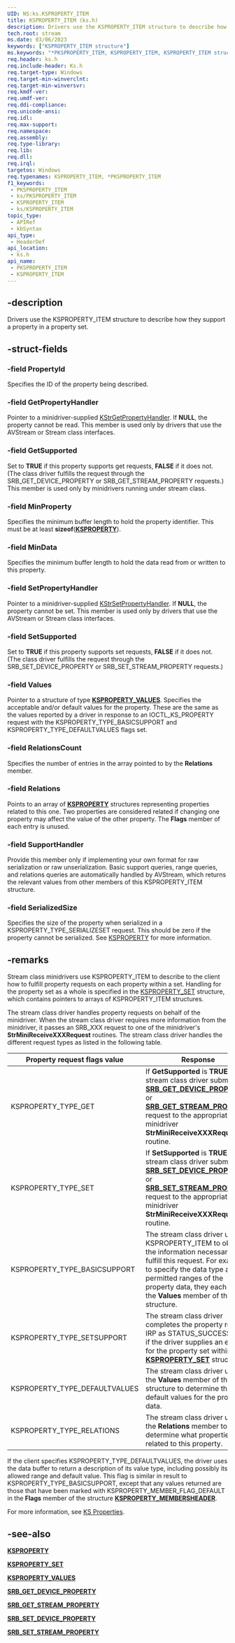 ```yaml
---
UID: NS:ks.KSPROPERTY_ITEM
title: KSPROPERTY_ITEM (ks.h)
description: Drivers use the KSPROPERTY_ITEM structure to describe how they support a property in a property set.
tech.root: stream
ms.date: 03/06/2023
keywords: ["KSPROPERTY_ITEM structure"]
ms.keywords: "*PKSPROPERTY_ITEM, KSPROPERTY_ITEM, KSPROPERTY_ITEM structure [Streaming Media Devices], PKSPROPERTY_ITEM, PKSPROPERTY_ITEM structure pointer [Streaming Media Devices], ks-struct_ae02482e-27d1-4485-8fe2-3b9a7393c683.xml, ks/KSPROPERTY_ITEM, ks/PKSPROPERTY_ITEM, stream.ksproperty_item"
req.header: ks.h
req.include-header: Ks.h
req.target-type: Windows
req.target-min-winverclnt: 
req.target-min-winversvr: 
req.kmdf-ver: 
req.umdf-ver: 
req.ddi-compliance: 
req.unicode-ansi: 
req.idl: 
req.max-support: 
req.namespace: 
req.assembly: 
req.type-library: 
req.lib: 
req.dll: 
req.irql: 
targetos: Windows
req.typenames: KSPROPERTY_ITEM, *PKSPROPERTY_ITEM
f1_keywords:
 - PKSPROPERTY_ITEM
 - ks/PKSPROPERTY_ITEM
 - KSPROPERTY_ITEM
 - ks/KSPROPERTY_ITEM
topic_type:
 - APIRef
 - kbSyntax
api_type:
 - HeaderDef
api_location:
 - ks.h
api_name:
 - PKSPROPERTY_ITEM
 - KSPROPERTY_ITEM
---
```


## -description

Drivers use the KSPROPERTY_ITEM structure to describe how they support a property in a property set.

## -struct-fields

### -field PropertyId

Specifies the ID of the property being described.

### -field GetPropertyHandler

Pointer to a minidriver-supplied [KStrGetPropertyHandler](/previous-versions/ff567177(v=vs.85)). If **NULL**, the property cannot be read. This member is used only by drivers that use the AVStream or Stream class interfaces.

### -field GetSupported

Set to **TRUE** if this property supports get requests, **FALSE** if it does not. (The class driver fulfills the request through the SRB_GET_DEVICE_PROPERTY or SRB_GET_STREAM_PROPERTY requests.) This member is used only by minidrivers running under stream class.

### -field MinProperty

Specifies the minimum buffer length to hold the property identifier. This must be at least **sizeof**([**KSPROPERTY**](/windows-hardware/drivers/stream/ksproperty-structure)).

### -field MinData

Specifies the minimum buffer length to hold the data read from or written to this property.

### -field SetPropertyHandler

Pointer to a minidriver-supplied [KStrSetPropertyHandler](/previous-versions/ff567200(v=vs.85)). If **NULL**, the property cannot be set. This member is used only by drivers that use the AVStream or Stream class interfaces.

### -field SetSupported

Set to **TRUE** if this property supports set requests, **FALSE** if it does not. (The class driver fulfills the request through the SRB_SET_DEVICE_PROPERTY or SRB_SET_STREAM_PROPERTY requests.)

### -field Values

Pointer to a structure of type [**KSPROPERTY_VALUES**](./ns-ks-ksproperty_values.md). Specifies the acceptable and/or default values for the property. These are the same as the values reported by a driver in response to an IOCTL_KS_PROPERTY request with the KSPROPERTY_TYPE_BASICSUPPORT and KSPROPERTY_TYPE_DEFAULTVALUES flags set.

### -field RelationsCount

Specifies the number of entries in the array pointed to by the **Relations** member.

### -field Relations

Points to an array of [**KSPROPERTY**](/windows-hardware/drivers/stream/ksproperty-structure) structures representing properties related to this one. Two properties are considered related if changing one property may affect the value of the other property. The **Flags** member of each entry is unused.

### -field SupportHandler

Provide this member only if implementing your own format for raw serialization or raw unserialization. Basic support queries, range queries, and relations queries are automatically handled by AVStream, which returns the relevant values from other members of this KSPROPERTY_ITEM structure.

### -field SerializedSize

Specifies the size of the property when serialized in a KSPROPERTY_TYPE_SERIALIZESET request. This should be zero if the property cannot be serialized. See [KSPROPERTY](/windows-hardware/drivers/stream/ksproperty-structure) for more information.

## -remarks

Stream class minidrivers use KSPROPERTY_ITEM to describe to the client how to fulfill property requests on each property within a set. Handling for the property set as a whole is specified in the [KSPROPERTY_SET](./ns-ks-ksproperty_set.md) structure, which contains pointers to arrays of KSPROPERTY_ITEM structures.

The stream class driver handles property requests on behalf of the minidriver. When the stream class driver requires more information from the minidriver, it passes an SRB_XXX request to one of the minidriver's **StrMiniReceiveXXXRequest** routines. The stream class driver handles the different request types as listed in the following table.

| Property request flags value | Response |
|---|---|
| KSPROPERTY_TYPE_GET | If **GetSupported** is **TRUE**, the stream class driver submits an [**SRB_GET_DEVICE_PROPERTY**](/windows-hardware/drivers/stream/srb-get-device-property) or [**SRB_GET_STREAM_PROPERTY**](/windows-hardware/drivers/stream/srb-get-stream-property) request to the appropriate minidriver **StrMiniReceiveXXXRequest** routine. |
| KSPROPERTY_TYPE_SET | If **SetSupported** is **TRUE**, the stream class driver submits an [**SRB_SET_DEVICE_PROPERTY**](/windows-hardware/drivers/stream/srb-set-device-property) or [**SRB_SET_STREAM_PROPERTY**](/windows-hardware/drivers/stream/srb-set-stream-property) request to the appropriate minidriver **StrMiniReceiveXXXRequest** routine. |
| KSPROPERTY_TYPE_BASICSUPPORT | The stream class driver uses KSPROPERTY_ITEM to obtain the information necessary to fulfill this request. For example, to specify the data type and permitted ranges of the property data, they each use the **Values** member of this structure. |
| KSPROPERTY_TYPE_SETSUPPORT | The stream class driver completes the property request IRP as STATUS_SUCCESS only if the driver supplies an entry for the property set within its [**KSPROPERTY_SET**](./ns-ks-ksproperty_set.md) structure. |
| KSPROPERTY_TYPE_DEFAULTVALUES | The stream class driver uses the **Values** member of this structure to determine the default values for the property data. |
| KSPROPERTY_TYPE_RELATIONS | The stream class driver uses the **Relations** member to determine what properties are related to this property. |

If the client specifies KSPROPERTY_TYPE_DEFAULTVALUES, the driver uses the data buffer to return a description of its value type, including possibly its allowed range and default value. This flag is similar in result to KSPROPERTY_TYPE_BASICSUPPORT, except that any values returned are those that have been marked with KSPROPERTY_MEMBER_FLAG_DEFAULT in the **Flags** member of the structure [**KSPROPERTY_MEMBERSHEADER**](./ns-ks-ksproperty_membersheader.md).

For more information, see [KS Properties](/windows-hardware/drivers/stream/ks-properties).

## -see-also

[**KSPROPERTY**](/windows-hardware/drivers/stream/ksproperty-structure)

[**KSPROPERTY_SET**](./ns-ks-ksproperty_set.md)

[**KSPROPERTY_VALUES**](./ns-ks-ksproperty_values.md)

[**SRB_GET_DEVICE_PROPERTY**](/windows-hardware/drivers/stream/srb-get-device-property)

[**SRB_GET_STREAM_PROPERTY**](/windows-hardware/drivers/stream/srb-get-stream-property)

[**SRB_SET_DEVICE_PROPERTY**](/windows-hardware/drivers/stream/srb-set-device-property)

[**SRB_SET_STREAM_PROPERTY**](/windows-hardware/drivers/stream/srb-set-stream-property)